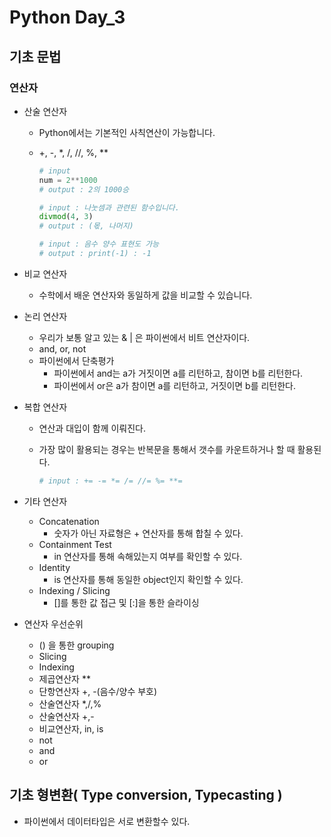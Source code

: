# Python Day_3

## 기초 문법

### 연산자

- 산술 연산자

  - Python에서는 기본적인 사칙연산이 가능합니다.

  - +, -, *, /, //, %, **

    ```python
    # input
    num = 2**1000
    # output : 2의 1000승
    
    # input : 나눗셈과 관련된 함수입니다.
    divmod(4, 3)
    # output : (몫, 나머지)
    
    # input : 음수 양수 표현도 가능
    # output : print(-1) : -1
    ```

- 비교 연산자

  - 수학에서 배운 연산자와 동일하게 값을 비교할 수 있습니다.

- 논리 연산자

  - 우리가 보통 알고 있는 & | 은 파이썬에서 비트 연산자이다.
  - and, or, not
  - 파이썬에서 단축평가
    - 파이썬에서 and는 a가 거짓이면 a를 리턴하고, 참이면 b를 리턴한다.
    - 파이썬에서 or은 a가 참이면 a를 리턴하고, 거짓이면 b를 리턴한다.

- 복합 연산자

  - 연산과 대입이 함께 이뤄진다.

  - 가장 많이 활용되는 경우는 반복문을 통해서 갯수를 카운트하거나 할 때 활용된다.

    ```python
    # input : += -= *= /= //= %= **=
    ```

- 기타 연산자

  - Concatenation
    - 숫자가 아닌 자료형은 + 연산자를 통해 합칠 수 있다.
  - Containment Test
    - in 연산자를 통해 속해있는지 여부를 확인할 수 있다.
  - Identity
    - is 연산자를 통해 동일한 object인지 확인할 수 있다.
  - Indexing / Slicing
    - []를 통한 값 접근 및 [:]을 통한 슬라이싱

- 연산자 우선순위

  - () 을 통한 grouping
  - Slicing
  - Indexing
  - 제곱연산자 **
  - 단항연산자 +, -(음수/양수 부호)
  - 산술연산자 *,/,%
  - 산술연산자 +,-
  - 비교연산자, in, is
  - not
  - and
  - or



## 기초 형변환( Type conversion, Typecasting )

- 파이썬에서 데이터타입은 서로 변환할수 있다.



